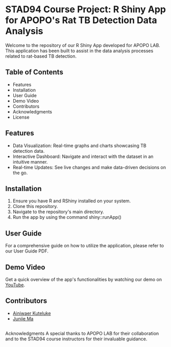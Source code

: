 # STAD94 Course Project: R Shiny App for APOPO's Rat TB Detection Data Analysis

Welcome to the repository of our R Shiny App developed for APOPO LAB. This application has been built to assist in the data analysis processes related to rat-based TB detection.

## Table of Contents
- Features
- Installation
- User Guide
- Demo Video
- Contributors
- Acknowledgments
- License

## Features
- Data Visualization: Real-time graphs and charts showcasing TB detection data.
- Interactive Dashboard: Navigate and interact with the dataset in an intuitive manner.
- Real-time Updates: See live changes and make data-driven decisions on the go.

## Installation
1. Ensure you have R and RShiny installed on your system.
2. Clone this repository.
3. Navigate to the repository's main directory.
4. Run the app by using the command shiny::runApp()

## User Guide
For a comprehensive guide on how to utilize the application, please refer to our User Guide PDF.

## Demo Video
Get a quick overview of the app's functionalities by watching our demo on [YouTube](https://youtu.be/IfjbBRwSZeA).

## Contributors
- [Ainiwaer Kuteluke](https://www.linkedin.com/in/kutluk-ken-anwar/)
- [Junjie Ma](https://www.linkedin.com/in/junjie-m-aa128522b/)

##
Acknowledgments
A special thanks to APOPO LAB for their collaboration and to the STAD94 course instructors for their invaluable guidance.
